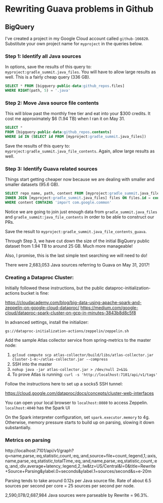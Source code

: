 # Rewriting Guava problems in Github

## BigQuery

I've created a project in my Google Cloud account called `github-166820`.
Substitute your own project name for `myproject` in the queries below.

### Step 1: Identify all Java sources

In options, save the results of this query to: `myproject:gradle_summit.java_files`.
You will have to allow large results as well. This is a fairly cheap query (336 GB).

```sql
SELECT * FROM [bigquery-public-data:github_repos.files]
WHERE RIGHT(path, 5) = '.java'
```

### Step 2: Move Java source file contents

This will blow past the monthly free tier and eat into your $300 credits.
It cost me approximately $6 (1.94 TB) when I ran it on May 31.

```sql
SELECT *
FROM [bigquery-public-data:github_repos.contents]
WHERE id IN (SELECT id FROM [myproject:gradle_summit.java_files])
```

Save the results of this query to: `myproject:gradle_summit.java_file_contents`.
Again, allow large results as well.

### Step 3: Identify Guava related sources

Things start getting cheaper now because we are dealing with smaller and smaller datasets
(95.6 GB).

```sql
SELECT repo_name, path, content FROM [myproject:gradle_summit.java_file_contents] contents
INNER JOIN [myproject:gradle_summit.java_files] files ON files.id = contents.id
WHERE content CONTAINS 'import com.google.common'
```

Notice we are going to join just enough data from `gradle_summit.java_files`
and `gradle_summit:java_file_contents` in order to be able to construct our PRs.

Save the result to `myproject:gradle_summit.java_file_contents_guava`.

Through Step 3, we have cut down the size of the initial BigQuery public dataset
from 1.94 TB to around 25 GB. Much more manageable!

Also, I promise, this is the last simple text searching we will need to do!

There were 2,683,053 Java sources referring to Guava on May 31, 2017!

### Creating a Dataproc Cluster:

Initially followed these instructions, but the public dataproc-initialization-actions
bucket is fine:

https://cloudacademy.com/blog/big-data-using-apache-spark-and-zeppelin-on-google-cloud-dataproc/
https://medium.com/google-cloud/dataproc-spark-cluster-on-gcp-in-minutes-3843b8d8c5f8

In advanced settings, install the initializer:

`gs://dataproc-initialization-actions/zeppelin/zeppelin.sh`

Add the sample Atlas collector service from spring-metrics to the master node:

1) `gcloud compute scp atlas-collector/build/libs/atlas-collector.jar cluster-1-m:~/atlas-collector.jar --compress`
2) SSH into the master
3) `nohup java -jar atlas-collector.jar > /dev/null 2>&1&`
4) To prove Atlas is running: `curl -s 'http://localhost:7101/api/v1/tags'`

Follow the instructions here to set up a socks5 SSH tunnel:

https://cloud.google.com/dataproc/docs/concepts/cluster-web-interfaces

You can open your local browser to `localhost:8080` to access Zeppelin.
`localhost:4040` has the Spark UI

On the Spark interpreter configuration, set `spark.executor.memory` to 4g. Otherwise,
memory pressure starts to build up on parsing, slowing it down substantially.

### Metrics on parsing

http://localhost:7101/api/v1/graph?q=name,parse,:eq,statistic,count,:eq,:and,source+file+count,:legend,1,:axis,name,parse,:eq,statistic,totalTime,:eq,:and,name,parse,:eq,statistic,count,:eq,:and,:div,average+latency,:legend,2,:lw&tz=US/Central&l=0&title=Rewrite+Source+Parsing&ylabel.0=seconds&ylabel.1=sources/second&s=e-20m

Parsing tends to take around 0.12s per Java source file.
Rate of about 6.5 sources per second per core = 25 sources per second per node.

2,590,078/2,687,984 Java sources were parseable by Rewrite = 96.3%.
